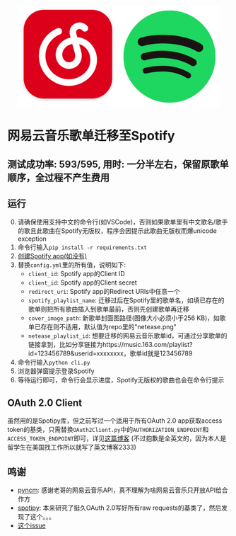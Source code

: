 <p align="center"><img src="cover.png" /></p>

# 网易云音乐歌单迁移至Spotify

## 测试成功率: 593/595, 用时: 一分半左右，保留原歌单顺序，全过程不产生费用

## 运行
0. 请确保使用支持中文的命令行(如VSCode)，否则如果歌单里有中文歌名/歌手的歌且此歌曲在Spotify无版权，程序会因提示此歌曲无版权而爆unicode exception
1. 命令行输入`pip install -r requirements.txt`
2. [创建Spotify app(如没有)](https://developer.spotify.com/documentation/web-api/concepts/apps)
3. 替换`config.yml`里的所有值，说明如下:
    - `client_id`: Spotify app的Client ID
    - `client_id`: Spotify app的Client secret
    - `redirect_uri`: Spotify app的Redirect URIs中任意一个
    - `spotify_playlist_name`: 迁移过后在Spotify里的歌单名，如填已存在的歌单则把所有歌曲插入到歌单最前，否则先创建歌单再迁移
    - `cover_image_path`: 新歌单封面图路径(图像大小必须小于256 KB)，如歌单已存在则不适用，默认值为repo里的"netease.png"
    - `netease_playlist_id`: 想要迁移的网易云音乐歌单id，可通过分享歌单的链接拿到，比如分享链接为https://music.163.com/playlist?id=123456789&userid=xxxxxxxx<span>，歌单id就是123456789</span>
4. 命令行输入`python cli.py`
5. 浏览器弹窗提示登录Spotify
6. 等待运行即可，命令行会显示进度，Spotify无版权的歌曲也会在命令行提示

## OAuth 2.0 Client
虽然用的是Spotipy库，但之前写过一个适用于所有OAuth 2.0 app获取access token的基类，只需替换`OAuth2Client.py`中的`AUTHORIZATION_ENDPOINT`和`ACCESS_TOKEN_ENDPOINT`即可，详见[这篇博客](https://muyangye.github.io/2023/05/10/Netease-to-Spotify/) (不过抱歉是全英文的，因为本人是留学生在美国找工作所以就写了英文博客2333)

## 鸣谢
- [pyncm](https://github.com/mos9527/pyncm): 感谢老哥的网易云音乐API，真不理解为啥网易云音乐只开放API给合作方
- [spotipy](https://github.com/spotipy-dev/spotipy): 本来研究了挺久OAuth 2.0写好所有raw requests的基类了，然后发现了这个。。。
- [这个issue](https://github.com/Binaryify/NeteaseCloudMusicApi/issues/1121#issuecomment-774438040)
